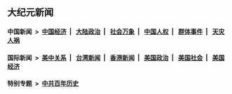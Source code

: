 ## 大纪元新闻

#### 中国新闻 &nbsp;>&nbsp; [中国经济](indexes/ncid283/README.md?10200845) &nbsp;| &nbsp; [大陆政治](indexes/ncid277/README.md?10200845) &nbsp;| &nbsp; [社会万象](indexes/ncid282/README.md?10200845) &nbsp;| &nbsp; [中国人权](indexes/ncid278/README.md?10200845) &nbsp;| &nbsp; [群体事件](indexes/ncid279/README.md?10200845) &nbsp;| &nbsp; [天灾人祸](indexes/ncid280/README.md?10200845)

#### 国际新闻 &nbsp;>&nbsp; [美中关系](indexes/nf1412576/README.md?10200845) &nbsp;| &nbsp; [台湾新闻](indexes/ncid1349361/README.md?10200845) &nbsp;| &nbsp; [香港新闻](indexes/ncid1349362/README.md?10200845) &nbsp;| &nbsp; [美国政治](indexes/ncid1078159/README.md?10200845) &nbsp;| &nbsp; [美国社会](indexes/ncid1078160/README.md?10200845) &nbsp;| &nbsp; [美国经济](indexes/ncid1078158/README.md?10200845)

#### 特别专题 &nbsp;>&nbsp; [中共百年历史](https://github.com/epoch-news/epoch-special/blob/master/README.md?10200845)  
